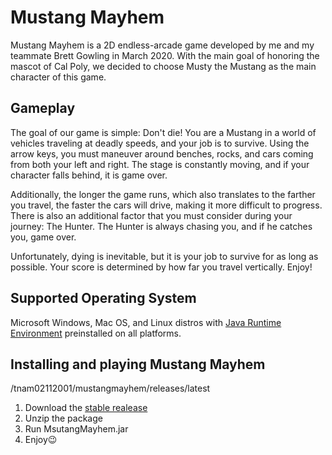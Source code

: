 # Mustang Mayhem
Mustang Mayhem is a 2D endless-arcade game developed by me and my teammate Brett Gowling in March 2020. With the main goal of honoring the mascot of Cal Poly, we decided to choose Musty the Mustang as the main character of this game.

## Gameplay
The goal of our game is simple: Don't die!
You are a Mustang in a world of vehicles traveling at deadly speeds, and your job is to survive. Using the arrow keys, you must maneuver around benches, rocks, and cars coming from both your left and right. The stage is constantly moving, and if your character falls behind, it is game over. 

Additionally, the longer the game runs, which also translates to the farther you travel, the faster the cars will drive, making it more difficult to progress. There is also an additional factor that you must consider during your journey: The Hunter. The Hunter is always chasing you, and if he catches you, game over.

Unfortunately, dying is inevitable, but it is your job to survive for as long as possible. Your score is determined by how far you travel vertically. Enjoy!

## Supported Operating System
Microsoft Windows, Mac OS, and Linux distros with [Java Runtime Environment](https://www.java.com/en/download/) preinstalled on all platforms. 

## Installing and playing Mustang Mayhem
/tnam02112001/mustangmayhem/releases/latest
1. Download the [stable realease](/tnam02112001/mustangmayhem/releases/latest)
2. Unzip the package
3. Run MsutangMayhem.jar
4. Enjoy😉
